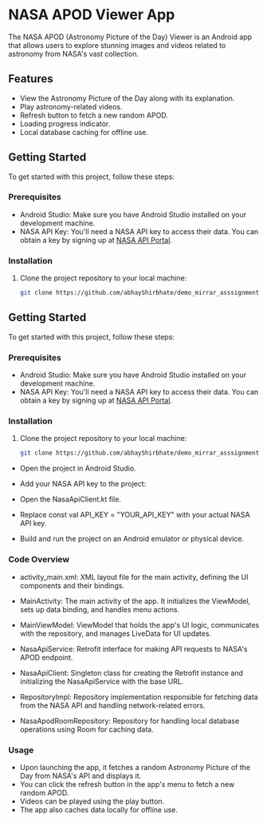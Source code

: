 # **NASA APOD Viewer App**

The NASA APOD (Astronomy Picture of the Day) Viewer is an Android app that allows users to explore stunning images and videos related to astronomy from NASA's vast collection.

## Features

- View the Astronomy Picture of the Day along with its explanation.
- Play astronomy-related videos.
- Refresh button to fetch a new random APOD.
- Loading progress indicator.
- Local database caching for offline use.

## Getting Started

To get started with this project, follow these steps:

### Prerequisites

- Android Studio: Make sure you have Android Studio installed on your development machine.
- NASA API Key: You'll need a NASA API key to access their data. You can obtain a key by signing up at [NASA API Portal](https://api.nasa.gov/).

### Installation

1. Clone the project repository to your local machine:

   ```bash
   git clone https://github.com/abhayShirbhate/demo_mirrar_asssignment.git

## Getting Started

To get started with this project, follow these steps:

### Prerequisites

- Android Studio: Make sure you have Android Studio installed on your development machine.
- NASA API Key: You'll need a NASA API key to access their data. You can obtain a key by signing up at [NASA API Portal](https://api.nasa.gov/).

### Installation

1. Clone the project repository to your local machine:

   ```bash
   git clone https://github.com/abhayShirbhate/demo_mirrar_asssignment.git

- Open the project in Android Studio.

- Add your NASA API key to the project:

- Open the NasaApiClient.kt file.
- Replace const val API_KEY = "YOUR_API_KEY" with your actual NASA API key.
- Build and run the project on an Android emulator or physical device.

### Code Overview

- activity_main.xml: XML layout file for the main activity, defining the UI components and their bindings.
  
- MainActivity: The main activity of the app. It initializes the ViewModel, sets up data binding, and handles menu actions.

- MainViewModel: ViewModel that holds the app's UI logic, communicates with the repository, and manages LiveData for UI updates.

- NasaApiService: Retrofit interface for making API requests to NASA's APOD endpoint.

- NasaApiClient: Singleton class for creating the Retrofit instance and initializing the NasaApiService with the base URL.

- RepositoryImpl: Repository implementation responsible for fetching data from the NASA API and handling network-related errors.

- NasaApodRoomRepository: Repository for handling local database operations using Room for caching data.


### Usage
- Upon launching the app, it fetches a random Astronomy Picture of the Day from NASA's API and displays it.
- You can click the refresh button in the app's menu to fetch a new random APOD.
- Videos can be played using the play button.
- The app also caches data locally for offline use.
